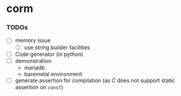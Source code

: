 corm
====
### TODOs
- [ ] memory issue
  - [ ] use string builder facilities
- [ ] Code generator (in python)
- [ ] demonstration
  - mariadb
  - baremetal environment
- [ ] generate assertion for compilation (as C does not support static assertion on `const`)
